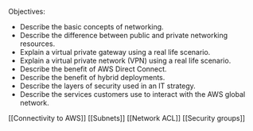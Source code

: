 Objectives:
- Describe the basic concepts of networking.
- Describe the difference between public and private networking resources.
- Explain a virtual private gateway using a real life scenario.
- Explain a virtual private network (VPN) using a real life scenario.
- Describe the benefit of AWS Direct Connect.
- Describe the benefit of hybrid deployments.
- Describe the layers of security used in an IT strategy.
- Describe the services customers use to interact with the AWS global network.

[[Connectivity to AWS]]
[[Subnets]]
[[Network ACL]]
[[Security groups]]
